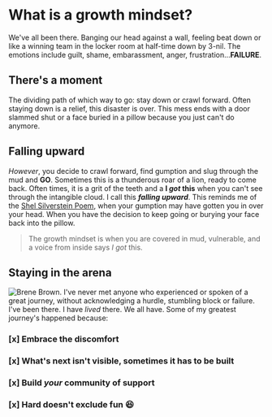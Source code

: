 # What is a growth mindset?
We've all been there. Banging our head against a wall, feeling beat down or like a winning team in the locker room at half-time down by 3-nil. The emotions include guilt, shame, embarassment, anger, frustration...**FAILURE**.
## There's a moment
The dividing path of which way to go: stay down or crawl forward. Often staying down is a relief, this disaster is over. This mess ends with a door slammed shut or a face buried in a pillow because you just can't do anymore. 
## Falling upward
*However*, you decide to crawl forward, find gumption and slug through the mud and **GO**. Sometimes this is a thunderous roar of a lion, ready to come back. Often times, it is a grit of the teeth and a **I _got_ this** when you can't see through the intangible cloud.
I call this **_falling upward_**. This reminds me of the [Shel Silverstein Poem](https://i.pinimg.com/originals/f6/ea/b2/f6eab25dbd00713e64e74bd23114d79c.jpg), when your gumption may have gotten you in over your head. When you have the decision to keep going or burying your face back into the pillow.
> The growth mindset is when you are covered in mud, vulnerable, and a voice from inside says 
> *I got* this.
## Staying in the arena
![Brene Brown](https://live.staticflickr.com/2846/32503370824_b61b1c4947_z.jpg). 
I've never met anyone who experienced or spoken of a great journey, without acknowledging a hurdle, stumbling block or failure. I've been there. I have *lived* there. We all have. Some of my greatest journey's happened because:
### [x] Embrace the discomfort
### [x] What's next isn't visible, sometimes it has to be built
### [x] Build *your* community of support
### [x] Hard doesn't exclude fun :laughing:
